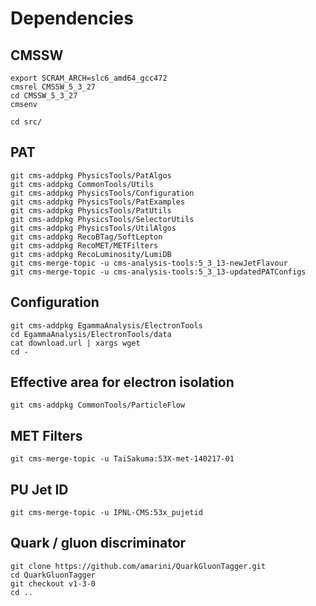 Dependencies
============

## CMSSW

    export SCRAM_ARCH=slc6_amd64_gcc472
    cmsrel CMSSW_5_3_27
    cd CMSSW_5_3_27
    cmsenv

    cd src/

## PAT

    git cms-addpkg PhysicsTools/PatAlgos
    git cms-addpkg CommonTools/Utils
    git cms-addpkg PhysicsTools/Configuration
    git cms-addpkg PhysicsTools/PatExamples
    git cms-addpkg PhysicsTools/PatUtils
    git cms-addpkg PhysicsTools/SelectorUtils
    git cms-addpkg PhysicsTools/UtilAlgos
    git cms-addpkg RecoBTag/SoftLepton
    git cms-addpkg RecoMET/METFilters
    git cms-addpkg RecoLuminosity/LumiDB
    git cms-merge-topic -u cms-analysis-tools:5_3_13-newJetFlavour
    git cms-merge-topic -u cms-analysis-tools:5_3_13-updatedPATConfigs

## Configuration

    git cms-addpkg EgammaAnalysis/ElectronTools
    cd EgammaAnalysis/ElectronTools/data
    cat download.url | xargs wget
    cd -

## Effective area for electron isolation

    git cms-addpkg CommonTools/ParticleFlow

## MET Filters

    git cms-merge-topic -u TaiSakuma:53X-met-140217-01

## PU Jet ID

    git cms-merge-topic -u IPNL-CMS:53x_pujetid

## Quark / gluon discriminator

    git clone https://github.com/amarini/QuarkGluonTagger.git
    cd QuarkGluonTagger
    git checkout v1-3-0
    cd ..
